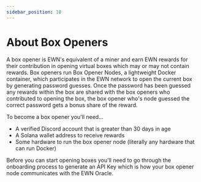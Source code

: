 ```yaml
---
sidebar_position: 10
---
```


# About Box Openers

A box opener is EWN's equivalent of a miner and earn EWN rewards for their contribution in opening virtual boxes which
may or may not contain rewards. Box openers run Box Opener Nodes, a lightweight Docker container, which participates
in the EWN network to open the current box by generating password guesses. Once the password has been guessed any rewards
within the box are shared with the box openers who contributed to opening the box, the box opener who's node guessed the
correct password gets a bonus share of the reward.

To become a box opener you'll need...
* A verified Discord account that is greater than 30 days in age
* A Solana wallet address to receive rewards
* Some hardware to run the box opener node (literally any hardware that can run Docker)

Before you can start opening boxes you'll need to go through the onboarding process to generate an API Key which is how
your box opener node communicates with the EWN Oracle.
